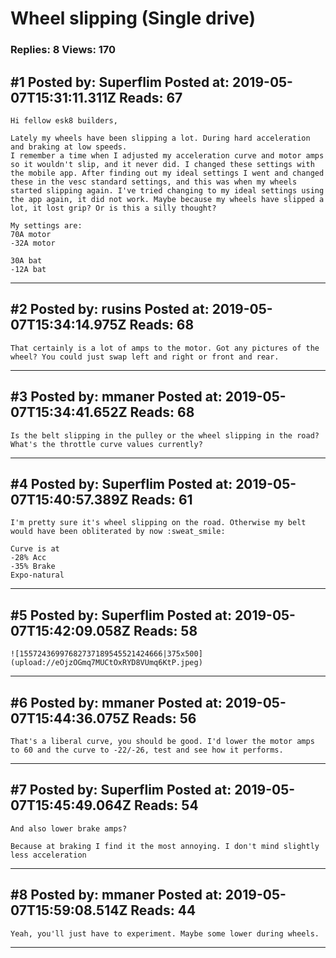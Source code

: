 # Wheel slipping (Single drive)

### Replies: 8 Views: 170

## \#1 Posted by: Superflim Posted at: 2019-05-07T15:31:11.311Z Reads: 67

```
Hi fellow esk8 builders,

Lately my wheels have been slipping a lot. During hard acceleration and braking at low speeds.
I remember a time when I adjusted my acceleration curve and motor amps so it wouldn't slip, and it never did. I changed these settings with the mobile app. After finding out my ideal settings I went and changed these in the vesc standard settings, and this was when my wheels started slipping again. I've tried changing to my ideal settings using the app again, it did not work. Maybe because my wheels have slipped a lot, it lost grip? Or is this a silly thought? 

My settings are:
70A motor
-32A motor

30A bat
-12A bat
```

---
## \#2 Posted by: rusins Posted at: 2019-05-07T15:34:14.975Z Reads: 68

```
That certainly is a lot of amps to the motor. Got any pictures of the wheel? You could just swap left and right or front and rear.
```

---
## \#3 Posted by: mmaner Posted at: 2019-05-07T15:34:41.652Z Reads: 68

```
Is the belt slipping in the pulley or the wheel slipping in the road?  What's the throttle curve values currently?
```

---
## \#4 Posted by: Superflim Posted at: 2019-05-07T15:40:57.389Z Reads: 61

```
I'm pretty sure it's wheel slipping on the road. Otherwise my belt would have been obliterated by now :sweat_smile:

Curve is at 
-28% Acc
-35% Brake
Expo-natural
```

---
## \#5 Posted by: Superflim Posted at: 2019-05-07T15:42:09.058Z Reads: 58

```
![15572436997682737189545521424666|375x500](upload://eOjzOGmq7MUCtOxRYD8VUmq6KtP.jpeg)
```

---
## \#6 Posted by: mmaner Posted at: 2019-05-07T15:44:36.075Z Reads: 56

```
That's a liberal curve, you should be good. I'd lower the motor amps to 60 and the curve to -22/-26, test and see how it performs.
```

---
## \#7 Posted by: Superflim Posted at: 2019-05-07T15:45:49.064Z Reads: 54

```
And also lower brake amps?

Because at braking I find it the most annoying. I don't mind slightly less acceleration
```

---
## \#8 Posted by: mmaner Posted at: 2019-05-07T15:59:08.514Z Reads: 44

```
Yeah, you'll just have to experiment. Maybe some lower during wheels.
```

---

